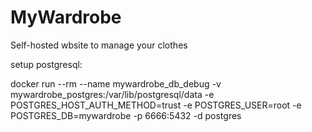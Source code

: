 # MyWardrobe

Self-hosted wbsite to manage your clothes

setup postgresql:

docker run --rm --name mywardrobe_db_debug -v mywardrobe_postgres:/var/lib/postgresql/data -e POSTGRES_HOST_AUTH_METHOD=trust -e POSTGRES_USER=root -e POSTGRES_DB=mywardrobe -p 6666:5432 -d postgres
